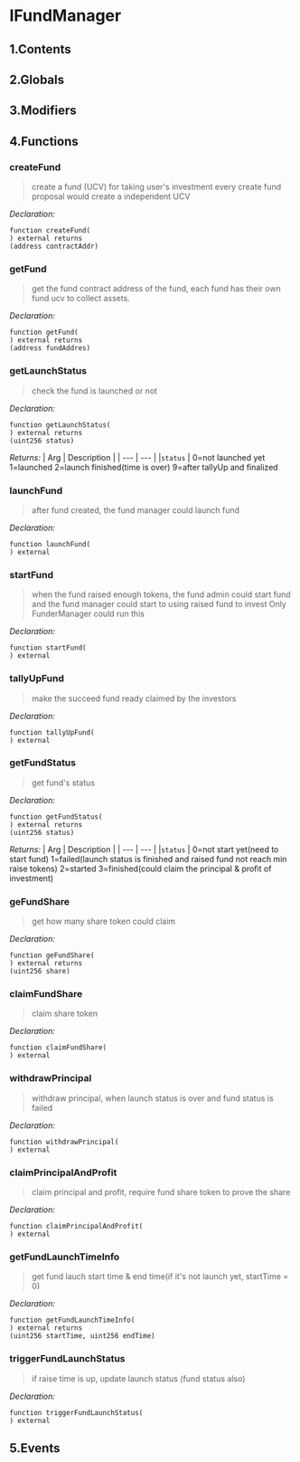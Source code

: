 # IFundManager





## 1.Contents
<!-- START doctoc -->
<!-- END doctoc -->

## 2.Globals

## 3.Modifiers

## 4.Functions

### createFund

> create a fund (UCV) for taking user's investment 
        every create fund proposal would create a independent UCV

*Declaration:*
```solidity
function createFund(
) external returns
(address contractAddr)
```




### getFund

> get the fund contract address of the fund, each fund has their own fund ucv to collect assets.

*Declaration:*
```solidity
function getFund(
) external returns
(address fundAddres)
```




### getLaunchStatus

> check the fund is launched or not


*Declaration:*
```solidity
function getLaunchStatus(
) external returns
(uint256 status)
```


*Returns:*
| Arg | Description |
| --- | --- |
|`status` | 0=not launched yet 1=launched 2=launch finished(time is over) 9=after tallyUp and finalized

### launchFund

> after fund created, the fund manager could launch fund

*Declaration:*
```solidity
function launchFund(
) external
```




### startFund

> when the fund raised enough tokens, the fund admin could start fund and the fund manager
could start to using raised fund to invest
Only FunderManager could run this

*Declaration:*
```solidity
function startFund(
) external
```




### tallyUpFund

> make the succeed fund ready claimed by the investors

*Declaration:*
```solidity
function tallyUpFund(
) external
```




### getFundStatus

> get fund's status


*Declaration:*
```solidity
function getFundStatus(
) external returns
(uint256 status)
```


*Returns:*
| Arg | Description |
| --- | --- |
|`status` | 0=not start yet(need to start fund) 1=failed(launch status is finished and raised fund not reach min raise tokens) 2=started 3=finished(could claim the principal & profit of investment)

### geFundShare

> get how many share token could claim

*Declaration:*
```solidity
function geFundShare(
) external returns
(uint256 share)
```




### claimFundShare

> claim share token

*Declaration:*
```solidity
function claimFundShare(
) external
```




### withdrawPrincipal

> withdraw principal, when launch status is over and fund status is failed

*Declaration:*
```solidity
function withdrawPrincipal(
) external
```




### claimPrincipalAndProfit

> claim principal and profit, require fund share token to prove the share

*Declaration:*
```solidity
function claimPrincipalAndProfit(
) external
```




### getFundLaunchTimeInfo

> get fund lauch start time & end time(if it's not launch yet, startTime = 0)

*Declaration:*
```solidity
function getFundLaunchTimeInfo(
) external returns
(uint256 startTime, uint256 endTime)
```




### triggerFundLaunchStatus

> if raise time is up, update launch status (fund status also)

*Declaration:*
```solidity
function triggerFundLaunchStatus(
) external
```




## 5.Events

